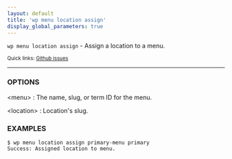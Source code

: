 ```yaml
---
layout: default
title: 'wp menu location assign'
display_global_parameters: true
---
```


`wp menu location assign` - Assign a location to a menu.

<small>Quick links: <a href="https://github.com/wp-cli/wp-cli/issues?q=is%3Aopen+label%3Acommand%3Amenu-location-assign+sort%3Aupdated-desc">Github issues</a></small>

<hr />

### OPTIONS

&lt;menu&gt;
: The name, slug, or term ID for the menu.

&lt;location&gt;
: Location's slug.

### EXAMPLES

    $ wp menu location assign primary-menu primary
    Success: Assigned location to menu.



